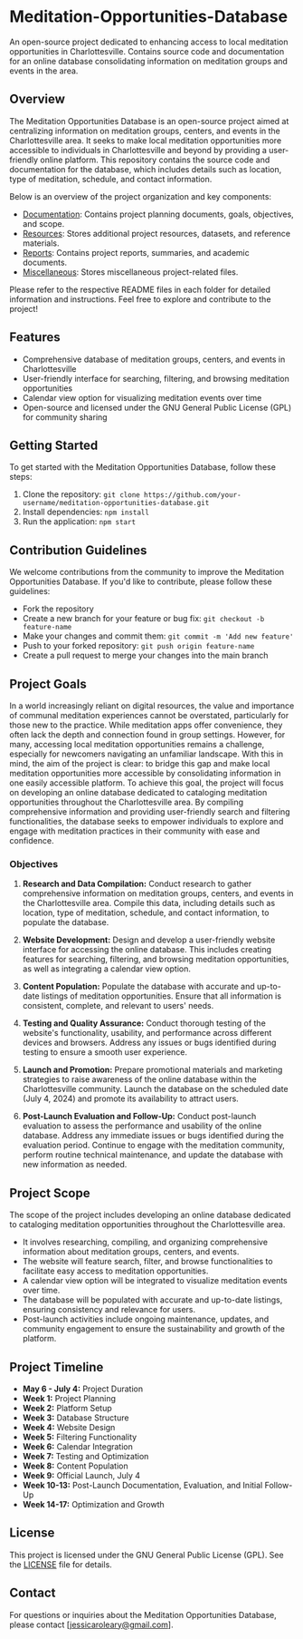 # Meditation-Opportunities-Database
An open-source project dedicated to enhancing access to local meditation opportunities in Charlottesville. Contains source code and documentation for an online database consolidating information on meditation groups and events in the area.

## Overview
The Meditation Opportunities Database is an open-source project aimed at centralizing information on meditation groups, centers, and events in the Charlottesville area. It seeks to make local meditation opportunities more accessible to individuals in Charlottesville and beyond by providing a user-friendly online platform. This repository contains the source code and documentation for the database, which includes details such as location, type of meditation, schedule, and contact information.

Below is an overview of the project organization and key components:

- [Documentation](Documentation/README.md): Contains project planning documents, goals, objectives, and scope.
- [Resources](Resources/README.md): Stores additional project resources, datasets, and reference materials.
- [Reports](Reports/README.md): Contains project reports, summaries, and academic documents.
- [Miscellaneous](Miscellaneous/README.md): Stores miscellaneous project-related files.

Please refer to the respective README files in each folder for detailed information and instructions. Feel free to explore and contribute to the project!


## Features
- Comprehensive database of meditation groups, centers, and events in Charlottesville
- User-friendly interface for searching, filtering, and browsing meditation opportunities
- Calendar view option for visualizing meditation events over time
- Open-source and licensed under the GNU General Public License (GPL) for community sharing

## Getting Started
To get started with the Meditation Opportunities Database, follow these steps:
1. Clone the repository: `git clone https://github.com/your-username/meditation-opportunities-database.git`
2. Install dependencies: `npm install`
3. Run the application: `npm start`

## Contribution Guidelines
We welcome contributions from the community to improve the Meditation Opportunities Database. If you'd like to contribute, please follow these guidelines:
- Fork the repository
- Create a new branch for your feature or bug fix: `git checkout -b feature-name`
- Make your changes and commit them: `git commit -m 'Add new feature'`
- Push to your forked repository: `git push origin feature-name`
- Create a pull request to merge your changes into the main branch

## Project Goals

In a world increasingly reliant on digital resources, the value and importance of communal meditation experiences cannot be overstated, particularly for those new to the practice. While meditation apps offer convenience, they often lack the depth and connection found in group settings. However, for many, accessing local meditation opportunities remains a challenge, especially for newcomers navigating an unfamiliar landscape. With this in mind, the aim of the project is clear: to bridge this gap and make local meditation opportunities more accessible by consolidating information in one easily accessible platform. To achieve this goal, the project will focus on developing an online database dedicated to cataloging meditation opportunities throughout the Charlottesville area. By compiling comprehensive information and providing user-friendly search and filtering functionalities, the database seeks to empower individuals to explore and engage with meditation practices in their community with ease and confidence.

### Objectives
1. **Research and Data Compilation:** Conduct research to gather comprehensive information on meditation groups, centers, and events in the Charlottesville area. Compile this data, including details such as location, type of meditation, schedule, and contact information, to populate the database.

2. **Website Development:** Design and develop a user-friendly website interface for accessing the online database. This includes creating features for searching, filtering, and browsing meditation opportunities, as well as integrating a calendar view option.

3. **Content Population:** Populate the database with accurate and up-to-date listings of meditation opportunities. Ensure that all information is consistent, complete, and relevant to users' needs.

4. **Testing and Quality Assurance:** Conduct thorough testing of the website's functionality, usability, and performance across different devices and browsers. Address any issues or bugs identified during testing to ensure a smooth user experience.

5. **Launch and Promotion:** Prepare promotional materials and marketing strategies to raise awareness of the online database within the Charlottesville community. Launch the database on the scheduled date (July 4, 2024) and promote its availability to attract users.

6. **Post-Launch Evaluation and Follow-Up:** Conduct post-launch evaluation to assess the performance and usability of the online database. Address any immediate issues or bugs identified during the evaluation period. Continue to engage with the meditation community, perform routine technical maintenance, and update the database with new information as needed.

## Project Scope
The scope of the project includes developing an online database dedicated to cataloging meditation opportunities throughout the Charlottesville area.
- It involves researching, compiling, and organizing comprehensive information about meditation groups, centers, and events.
- The website will feature search, filter, and browse functionalities to facilitate easy access to meditation opportunities.
- A calendar view option will be integrated to visualize meditation events over time.
- The database will be populated with accurate and up-to-date listings, ensuring consistency and relevance for users.
- Post-launch activities include ongoing maintenance, updates, and community engagement to ensure the sustainability and growth of the platform.

## Project Timeline

- **May 6 - July 4:** Project Duration
- **Week 1:** Project Planning
- **Week 2:** Platform Setup
- **Week 3:** Database Structure
- **Week 4:** Website Design
- **Week 5:** Filtering Functionality
- **Week 6:** Calendar Integration
- **Week 7:** Testing and Optimization
- **Week 8:** Content Population
- **Week 9:** Official Launch, July 4
- **Week 10-13:** Post-Launch Documentation, Evaluation, and Initial Follow-Up
- **Week 14-17:** Optimization and Growth

## License
This project is licensed under the GNU General Public License (GPL). See the [LICENSE](LICENSE) file for details.

## Contact
For questions or inquiries about the Meditation Opportunities Database, please contact [jessicaroleary@gmail.com].
